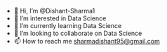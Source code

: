 - 👋 Hi, I’m @Dishant-Sharma1
- 👀 I’m interested in Data Science
- 🌱 I’m currently learning Data Science 
- 💞️ I’m looking to collaborate on Data Science
- 📫 How to reach me sharmadishant95@gmail.com

<!---
Dishant-Sharma1/Dishant-Sharma1 is a ✨ special ✨ repository because its `README.md` (this file) appears on your GitHub profile.
You can click the Preview link to take a look at your changes.
--->
